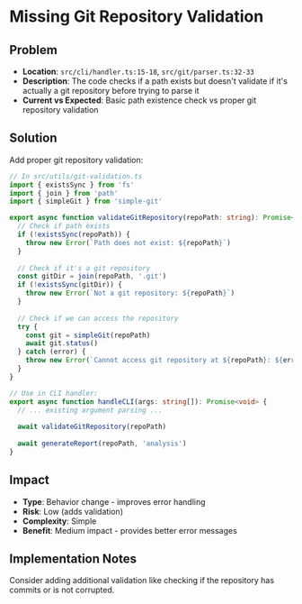 # Missing Git Repository Validation

## Problem
- **Location**: `src/cli/handler.ts:15-18`, `src/git/parser.ts:32-33`
- **Description**: The code checks if a path exists but doesn't validate if it's actually a git repository before trying to parse it
- **Current vs Expected**: Basic path existence check vs proper git repository validation

## Solution
Add proper git repository validation:

```typescript
// In src/utils/git-validation.ts
import { existsSync } from 'fs'
import { join } from 'path'
import { simpleGit } from 'simple-git'

export async function validateGitRepository(repoPath: string): Promise<void> {
  // Check if path exists
  if (!existsSync(repoPath)) {
    throw new Error(`Path does not exist: ${repoPath}`)
  }
  
  // Check if it's a git repository
  const gitDir = join(repoPath, '.git')
  if (!existsSync(gitDir)) {
    throw new Error(`Not a git repository: ${repoPath}`)
  }
  
  // Check if we can access the repository
  try {
    const git = simpleGit(repoPath)
    await git.status()
  } catch (error) {
    throw new Error(`Cannot access git repository at ${repoPath}: ${error.message}`)
  }
}

// Use in CLI handler:
export async function handleCLI(args: string[]): Promise<void> {
  // ... existing argument parsing ...
  
  await validateGitRepository(repoPath)
  
  await generateReport(repoPath, 'analysis')
}
```

## Impact
- **Type**: Behavior change - improves error handling
- **Risk**: Low (adds validation)
- **Complexity**: Simple
- **Benefit**: Medium impact - provides better error messages

## Implementation Notes
Consider adding additional validation like checking if the repository has commits or is not corrupted.